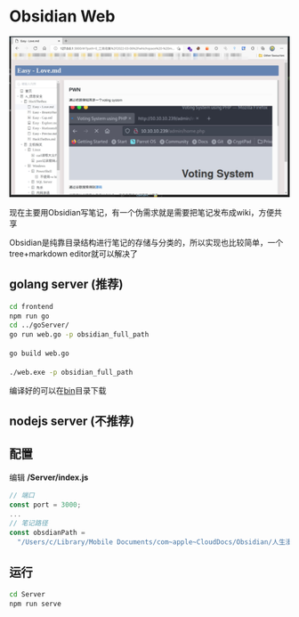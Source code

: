 # Obsidian Web

![](/image/index.jpg)

现在主要用Obsidian写笔记，有一个伪需求就是需要把笔记发布成wiki，方便共享

Obsidian是纯靠目录结构进行笔记的存储与分类的，所以实现也比较简单，一个tree+markdown editor就可以解决了


## golang server (推荐)

```bash
cd frontend
npm run go
cd ../goServer/
go run web.go -p obsidian_full_path

go build web.go 

./web.exe -p obsidian_full_path
```

编译好的可以在[bin](/bin/)目录下载


## nodejs server (不推荐)


## 配置
编辑 **/Server/index.js**

```js
// 端口
const port = 3000;
...
// 笔记路径
const obsdianPath =
  "/Users/c/Library/Mobile Documents/com~apple~CloudDocs/Obsidian/人生漫漫/人生漫漫";

```

## 运行
```bash
cd Server
npm run serve
```
